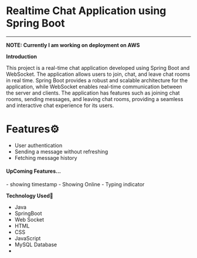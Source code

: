 Realtime Chat Application using Spring Boot
===========================================================

* * *
**NOTE: Currently I am working on deployment on AWS**

**Introduction**

This project is a real-time chat application developed using Spring Boot and WebSocket. The application allows users to join, chat, and leave chat rooms in real time. Spring Boot provides a robust and scalable architecture for the application, while WebSocket enables real-time communication between the server and clients. The application has features such as joining chat rooms, sending messages, and leaving chat rooms, providing a seamless and interactive chat experience for its users.

**<h1>Features⚙</h1>**

- User authentication
- Sending a message without refreshing
- Fetching message history
 <h4>UpComing Features...</h4>
- showing timestamp
- Showing Online 
- Typing indicator

**Technology Used**🚀

- Java
- SpringBoot
- Web Socket
- HTML
- CSS
- JavaScript
- MySQL Database
- 



